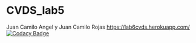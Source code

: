 # CVDS_lab5
Juan Camilo Angel y Juan Camilo Rojas
<https://lab6cvds.herokuapp.com/>
[![Codacy Badge](https://api.codacy.com/project/badge/Grade/21f26755097641a0971e2743f5e21063)](https://www.codacy.com/manual/juan.rojas-o/CVDS_lab5?utm_source=github.com&amp;utm_medium=referral&amp;utm_content=juancamilo399/CVDS_lab5&amp;utm_campaign=Badge_Grade)
